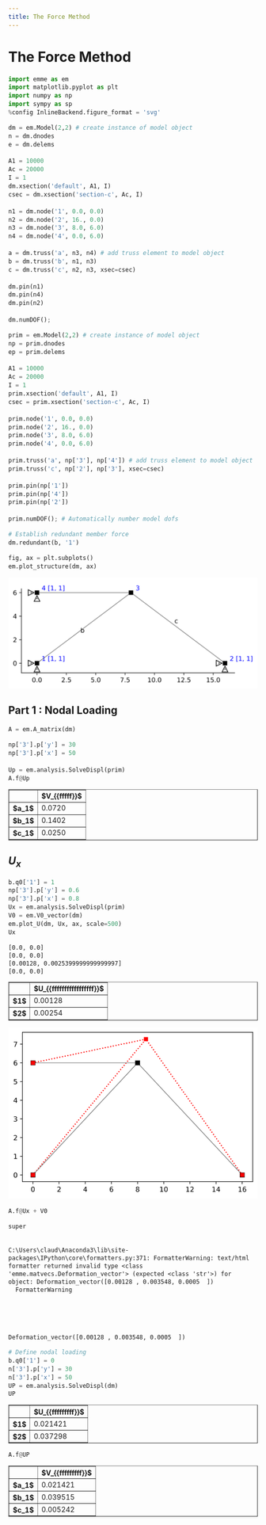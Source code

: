 ```yaml
---
title: The Force Method
---
```


# The Force Method

```python
import emme as em
import matplotlib.pyplot as plt
import numpy as np
import sympy as sp
%config InlineBackend.figure_format = 'svg'
```


```python
dm = em.Model(2,2) # create instance of model object
n = dm.dnodes 
e = dm.delems

A1 = 10000
Ac = 20000
I = 1
dm.xsection('default', A1, I)
csec = dm.xsection('section-c', Ac, I)

n1 = dm.node('1', 0.0, 0.0)
n2 = dm.node('2', 16., 0.0)
n3 = dm.node('3', 8.0, 6.0)
n4 = dm.node('4', 0.0, 6.0)

a = dm.truss('a', n3, n4) # add truss element to model object
b = dm.truss('b', n1, n3)
c = dm.truss('c', n2, n3, xsec=csec)

dm.pin(n1)
dm.pin(n4)
dm.pin(n2)

dm.numDOF();
```


```python
prim = em.Model(2,2) # create instance of model object
np = prim.dnodes 
ep = prim.delems

A1 = 10000
Ac = 20000
I = 1
prim.xsection('default', A1, I)
csec = prim.xsection('section-c', Ac, I)

prim.node('1', 0.0, 0.0)
prim.node('2', 16., 0.0)
prim.node('3', 8.0, 6.0)
prim.node('4', 0.0, 6.0)

prim.truss('a', np['3'], np['4']) # add truss element to model object
prim.truss('c', np['2'], np['3'], xsec=csec)

prim.pin(np['1'])
prim.pin(np['4'])
prim.pin(np['2'])

prim.numDOF(); # Automatically number model dofs
```


```python
# Establish redundant member force
dm.redundant(b, '1')
```


```python
fig, ax = plt.subplots()
em.plot_structure(dm, ax)
```


![svg](img/output_5_0.svg)


## Part 1 : Nodal Loading


```python
A = em.A_matrix(dm)
```


```python
np['3'].p['y'] = 30
np['3'].p['x'] = 50

Up = em.analysis.SolveDispl(prim)
A.f@Up
```




<table border="1" class="dataframe">
  <thead>
    <tr style="text-align: right;">
      <th></th>
      <th>$V_{{fffff}}$</th>
    </tr>
  </thead>
  <tbody>
    <tr>
      <th>$a_1$</th>
      <td>0.0720</td>
    </tr>
    <tr>
      <th>$b_1$</th>
      <td>0.1402</td>
    </tr>
    <tr>
      <th>$c_1$</th>
      <td>0.0250</td>
    </tr>
  </tbody>
</table>



## $U_x$


```python
b.q0['1'] = 1
np['3'].p['y'] = 0.6
np['3'].p['x'] = 0.8
Ux = em.analysis.SolveDispl(prim)
V0 = em.V0_vector(dm)
em.plot_U(dm, Ux, ax, scale=500)
Ux
```

    [0.0, 0.0]
    [0.0, 0.0]
    [0.00128, 0.0025399999999999997]
    [0.0, 0.0]
    




<table border="1" class="dataframe">
  <thead>
    <tr style="text-align: right;">
      <th></th>
      <th>$U_{{fffffffffffffffff}}$</th>
    </tr>
  </thead>
  <tbody>
    <tr>
      <th>$1$</th>
      <td>0.00128</td>
    </tr>
    <tr>
      <th>$2$</th>
      <td>0.00254</td>
    </tr>
  </tbody>
</table>




![svg](img/output_10_2.svg)



```python
A.f@Ux + V0
```

    super
    

    C:\Users\claud\Anaconda3\lib\site-packages\IPython\core\formatters.py:371: FormatterWarning: text/html formatter returned invalid type <class 'emme.matvecs.Deformation_vector'> (expected <class 'str'>) for object: Deformation_vector([0.00128 , 0.003548, 0.0005  ])
      FormatterWarning
    




    Deformation_vector([0.00128 , 0.003548, 0.0005  ])




```python
# Define nodal loading
b.q0['1'] = 0
n['3'].p['y'] = 30
n['3'].p['x'] = 50
UP = em.analysis.SolveDispl(dm)
UP
```



<table border="1" class="dataframe">
  <thead>
    <tr style="text-align: right;">
      <th></th>
      <th>$U_{{fffffffff}}$</th>
    </tr>
  </thead>
  <tbody>
    <tr>
      <th>$1$</th>
      <td>0.021421</td>
    </tr>
    <tr>
      <th>$2$</th>
      <td>0.037298</td>
    </tr>
  </tbody>
</table>




```python
A.f@UP
```



<table border="1" class="dataframe">
  <thead>
    <tr style="text-align: right;">
      <th></th>
      <th>$V_{{fffffffff}}$</th>
    </tr>
  </thead>
  <tbody>
    <tr>
      <th>$a_1$</th>
      <td>0.021421</td>
    </tr>
    <tr>
      <th>$b_1$</th>
      <td>0.039515</td>
    </tr>
    <tr>
      <th>$c_1$</th>
      <td>0.005242</td>
    </tr>
  </tbody>
</table>



